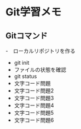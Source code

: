# Git学習メモ
## Gitコマンド

-　ローカルリポジトリを作る
  - git init
-  ファイルの状態を確認
  - git status
-  文字コード問題
-  文字コード問題2
-  文字コード問題3
-  文字コード問題4
-  文字コード問題5
-  文字コード問題6
